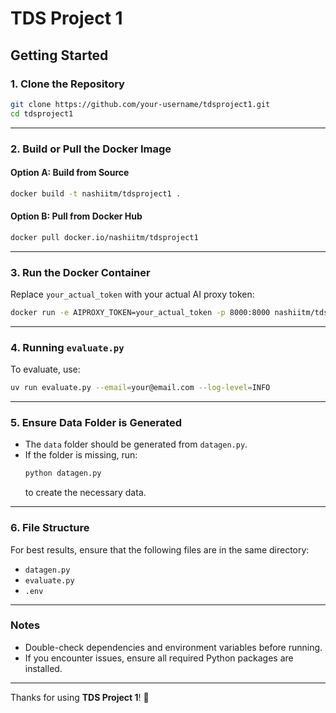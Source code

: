 # TDS Project 1

## Getting Started

### 1. Clone the Repository
```sh
git clone https://github.com/your-username/tdsproject1.git
cd tdsproject1
```

---

### 2. Build or Pull the Docker Image

#### Option A: Build from Source
```sh
docker build -t nashiitm/tdsproject1 .
```

#### Option B: Pull from Docker Hub
```sh
docker pull docker.io/nashiitm/tdsproject1
```

---

### 3. Run the Docker Container
Replace `your_actual_token` with your actual AI proxy token:
```sh
docker run -e AIPROXY_TOKEN=your_actual_token -p 8000:8000 nashiitm/tdsproject1:latest
```

---

### 4. Running `evaluate.py`
To evaluate, use:
```sh
uv run evaluate.py --email=your@email.com --log-level=INFO
```

---

### 5. Ensure Data Folder is Generated
- The `data` folder should be generated from `datagen.py`.
- If the folder is missing, run:
  ```sh
  python datagen.py
  ```
  to create the necessary data.

---

### 6. File Structure
For best results, ensure that the following files are in the same directory:
- `datagen.py`
- `evaluate.py`
- `.env`

---

### Notes
- Double-check dependencies and environment variables before running.
- If you encounter issues, ensure all required Python packages are installed.

---

Thanks for using **TDS Project 1**! 🚀
